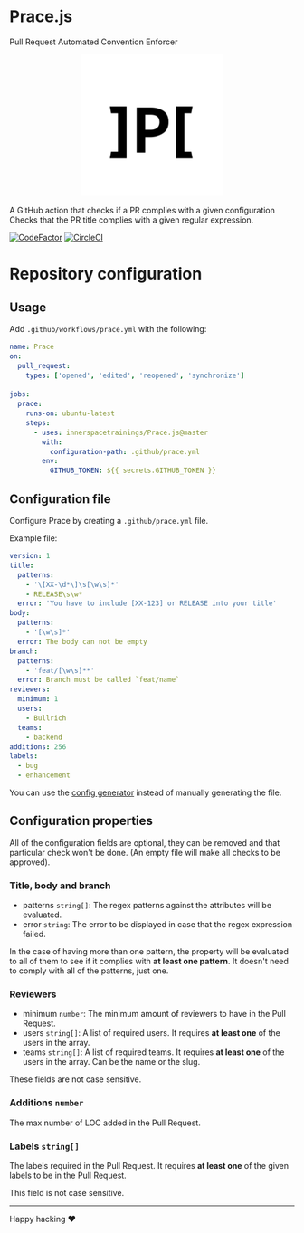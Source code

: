 # Prace.js

Pull Request Automated Convention Enforcer

<p align="center"> 
<img src="media/prace-logo.png" width="250"  height="250">
<!--img src="https://raw.githubusercontent.com/innerspacetrainings/Prace.js/master/media/prace-logo.png" width="250"  height="250"-->
</p>

A GitHub action that checks if a PR complies with a given configuration
Checks that the PR title complies with a given regular expression.

[![CodeFactor](https://www.codefactor.io/repository/github/innerspacetrainings/prace.js/badge?s=ae50225ee71c7357c4a6f7a48998b11f34683662)](https://www.codefactor.io/repository/github/innerspacetrainings/prace.js) 
[![CircleCI](https://circleci.com/gh/innerspacetrainings/Prace.js.svg?style=svg&circle-token=b65ff8f34c4b5bfd19e6a3ab17b3ece352e25b73)](https://circleci.com/gh/innerspacetrainings/Prace.js)

# Repository configuration

## Usage

Add `.github/workflows/prace.yml` with the following:

```yml
name: Prace
on:
  pull_request:
    types: ['opened', 'edited', 'reopened', 'synchronize']

jobs:
  prace:
    runs-on: ubuntu-latest
    steps:
      - uses: innerspacetrainings/Prace.js@master
        with:
          configuration-path: .github/prace.yml
        env:
          GITHUB_TOKEN: ${{ secrets.GITHUB_TOKEN }}
```

## Configuration file

Configure Prace by creating a `.github/prace.yml` file.

Example file:

```yml
version: 1
title:
  patterns:
    - '\[XX-\d*\]\s[\w\s]*'
    - RELEASE\s\w*
  error: 'You have to include [XX-123] or RELEASE into your title'
body:
  patterns:
    - '[\w\s]*'
  error: The body can not be empty
branch:
  patterns:
    - 'feat/[\w\s]**'
  error: Branch must be called `feat/name`
reviewers:
  minimum: 1
  users:
    - Bullrich
  teams:
    - backend
additions: 256
labels:
  - bug
  - enhancement
```

You can use the [config generator](https://innerspacetrainings.github.io/Prace.js/) instead of manually generating the file.

## Configuration properties

All of the configuration fields are optional, they can be removed and that particular check won't be done. 
(An empty file will make all checks to be approved).

### Title, body and branch
- patterns `string[]`: The regex patterns against the attributes will be evaluated.
- error `string`: The error to be displayed in case that the regex expression failed.

In the case of having more than one pattern, the property will be evaluated to all of them to see if it complies with 
**at least one pattern**. It doesn't need to comply with all of the patterns, just one.

### Reviewers
- minimum `number`: The minimum amount of reviewers to have in the Pull Request.
- users `string[]`: A list of required users. It requires **at least one** of the users in the array.
- teams `string[]`: A list of required teams. It requires **at least one** of the users in the array. Can be the name or the slug.

These fields are not case sensitive.

### Additions `number`

The max number of LOC added in the Pull Request.

### Labels `string[]`
The labels required in the Pull Request. It requires **at least one** of the given labels to be in the Pull Request.

This field is not case sensitive.

---
Happy hacking ❤
